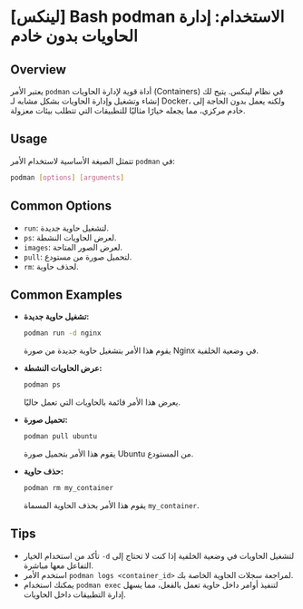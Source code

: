 # [لينكس] Bash podman الاستخدام: إدارة الحاويات بدون خادم

## Overview
يعتبر الأمر `podman` أداة قوية لإدارة الحاويات (Containers) في نظام لينكس. يتيح لك إنشاء وتشغيل وإدارة الحاويات بشكل مشابه لـ Docker، ولكنه يعمل بدون الحاجة إلى خادم مركزي، مما يجعله خيارًا مثاليًا للتطبيقات التي تتطلب بيئات معزولة.

## Usage
تتمثل الصيغة الأساسية لاستخدام الأمر `podman` في:

```bash
podman [options] [arguments]
```

## Common Options
- `run`: لتشغيل حاوية جديدة.
- `ps`: لعرض الحاويات النشطة.
- `images`: لعرض الصور المتاحة.
- `pull`: لتحميل صورة من مستودع.
- `rm`: لحذف حاوية.

## Common Examples
- **تشغيل حاوية جديدة:**
  ```bash
  podman run -d nginx
  ```
  يقوم هذا الأمر بتشغيل حاوية جديدة من صورة Nginx في وضعية الخلفية.

- **عرض الحاويات النشطة:**
  ```bash
  podman ps
  ```
  يعرض هذا الأمر قائمة بالحاويات التي تعمل حاليًا.

- **تحميل صورة:**
  ```bash
  podman pull ubuntu
  ```
  يقوم هذا الأمر بتحميل صورة Ubuntu من المستودع.

- **حذف حاوية:**
  ```bash
  podman rm my_container
  ```
  يقوم هذا الأمر بحذف الحاوية المسماة `my_container`.

## Tips
- تأكد من استخدام الخيار `-d` لتشغيل الحاويات في وضعية الخلفية إذا كنت لا تحتاج إلى التفاعل معها مباشرة.
- استخدم الأمر `podman logs <container_id>` لمراجعة سجلات الحاوية الخاصة بك.
- يمكنك استخدام `podman exec` لتنفيذ أوامر داخل حاوية تعمل بالفعل، مما يسهل إدارة التطبيقات داخل الحاويات.